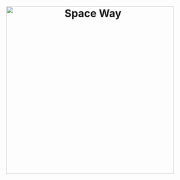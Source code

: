 <h1 align="center"ALMS FOR MOBILE</h1>


<p align="center">
  <a href="https://www.youtube.com/watch?v=YlXYFWSFSaU&t=1s">
    <img src="https://user-images.githubusercontent.com/52050284/149633983-1bd6ffb9-3afa-4b06-b55c-7530d1bff6d9.png" alt="Space Way" width="450">
  </a>
</p>
